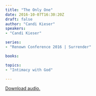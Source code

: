 ```yaml
---
title: "The Only One"
date: 2016-10-07T16:30:20Z
draft: false
author: "Candi Kieser"
speakers:
- "Candi Kieser"

series:
- "Renown Conference 2016 | Surrender"

books:

topics:
- "Intimacy with God"

---
```

[Download audio.](https://s3-eu-west-1.amazonaws.com/renownchurch/sermons/2016/conference/2016-10-07_Session1-CandiKieser_LQ.mp3)